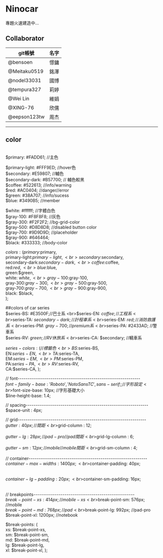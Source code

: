 # Ninocar
專題火速建造中...

## Collaborator
|git帳號|名字|
|---|---|
|@bensoen    |憬鏞
|@Meitaku0519 |銘澤
|@nodel33031  |國博
|@tempura327  |莉婷
|@Wei Lin     |維娟
|@XING-76     |欣儒
|@eepson123tw |周杰










---
## color
<br>
$primary: #FADD61;  //主色
<br>

$primary-light: #FFF9ED; //hover色
<br>
$secondary: #E59807;  //輔色
<br>
$secondary-dark: #B57700; // 輔色較黑
<br>
$coffee: #522613; //info/warning
<br>
$red: #AC0404; //danger//error
<br>
$green: #38A707; //info/sucess
<br>
$blue: #3490B5; //member
<br>

$white: #ffffff;        //字體白色
<br>
$gray-100: #F8F8F8;     //灰色
<br>
$gray-300: #F2F2F2; //bg-grid-color
<br>
$gray-500: #D8D8D8; //disabled button color
<br>
$gray-700: #9D9D9D; //placeholder
<br>
$gray-900: #646464;
<br>
$black: #333333; //body-color
<br>


$colors: (
 primary:$primary,
  <br>
  primary-light:$primary-light,
  <br>
  secondary:$secondary,
  <br>
  secondary-dark:$secondary-dark,
    <br>
  coffee:$coffee,
    <br>
  red:$red,
    <br>
  blue:$blue,
    <br>
  green:$green,
    <br>
  white: $white,
    <br>
  gray-100:$gray-100,
    <br>
  gray-300:$gray-300,
    <br>
  gray-500:$gray-500,
    <br>
  gray-700:$gray-700,
    <br>
  gray-900:$gray-900,
    <br>
  black: $black,
    <br>
);

##colors of car series 
 <br>$series-BS: #E3500F;//巴士系
 <br>$series-EN: $coffee; //工程系
 <br>$series-TA: $secondary-dark; //計程車系
 <br>$series-EM: $red; //消防救護系
 <br>$series-PM: $gray-700; //premium系
 <br>$series-PA: #2433AD; //警車系
 <br>$series-RV: $green; //RV休旅系
 <br>$series-CA: $secondary; //轎車系


$series-colors: (   //標籤色
   <br>BS:$series-BS,
   <br>EN:$series-EN,
   <br>TA:$series-TA, 
   <br>EM:$series-EM,
   <br>PM:$series-PM,
   <br>PA:$series-PA,
   <br>RV:$series-RV,
   <br>CA:$series-CA,
);




// font---------------------------------------------------------------
<br>$font-family-base: 'Roboto', 'Noto Sans TC', sans-serif;;  //字形設定
<br>$font-size-base: 10px;  //字形基礎大小
<br>$line-height-base: 1.4;


// spacing---------------------------------------------------------------
<br>$space-unit : 4px;


// grid------------------------------------------------------------------
<br>$gutter: 40px;  //間距
<br>$grid-column : 12;
<br>
<br>$gutter-lg: 28px; //pad-pro //pad間距
<br>$grid-lg-column : 6; 
<br>
<br>$gutter-sm: 12px; //mobile  //mobile間距
<br>$grid-sm-column : 4;
<br>
<br>// container-------------------------------------------------------------
<br>$container-max-widths: 1400px; 
<br>$container-padding: 40px;
<br>
<br> 
<br>$container-lg-padding: 20px;
<br>$container-sm-padding: 16px;
<br> 
<br>
<br>// breakpoints----------------------------------------------------
<br>$break-point-xs: 414px;  //mobile-xs
<br>$break-point-sm: 576px;  //mobile
<br>$break-point-md: 768px;  //pad
<br>$break-point-lg: 992px;  //pad-pro
<br>$break-point-xl: 1200px; //notebook


$break-points: (
  <br>xs: $break-point-xs, 
  <br>sm: $break-point-sm, 
  <br>md: $break-point-md, 
  <br>lg: $break-point-lg, 
  <br>xl: $break-point-xl, 
);

